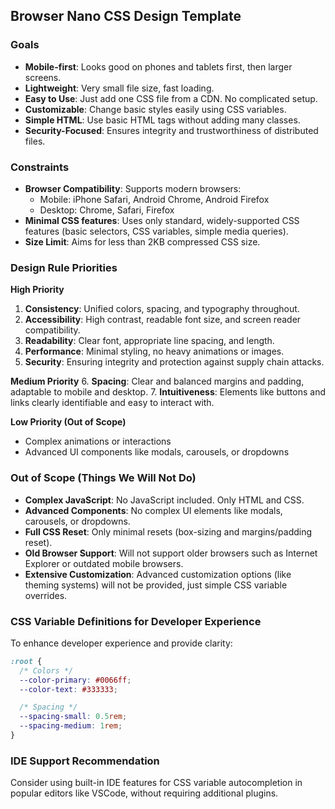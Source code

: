 ## Browser Nano CSS Design Template

### Goals
- **Mobile-first**: Looks good on phones and tablets first, then larger screens.
- **Lightweight**: Very small file size, fast loading.
- **Easy to Use**: Just add one CSS file from a CDN. No complicated setup.
- **Customizable**: Change basic styles easily using CSS variables.
- **Simple HTML**: Use basic HTML tags without adding many classes.
- **Security-Focused**: Ensures integrity and trustworthiness of distributed files.

### Constraints
- **Browser Compatibility**: Supports modern browsers:
  - Mobile: iPhone Safari, Android Chrome, Android Firefox
  - Desktop: Chrome, Safari, Firefox
- **Minimal CSS features**: Uses only standard, widely-supported CSS features (basic selectors, CSS variables, simple media queries).
- **Size Limit**: Aims for less than 2KB compressed CSS size.

### Design Rule Priorities

**High Priority**
1. **Consistency**: Unified colors, spacing, and typography throughout.
2. **Accessibility**: High contrast, readable font size, and screen reader compatibility.
3. **Readability**: Clear font, appropriate line spacing, and length.
4. **Performance**: Minimal styling, no heavy animations or images.
5. **Security**: Ensuring integrity and protection against supply chain attacks.

**Medium Priority**
6. **Spacing**: Clear and balanced margins and padding, adaptable to mobile and desktop.
7. **Intuitiveness**: Elements like buttons and links clearly identifiable and easy to interact with.

**Low Priority (Out of Scope)**
- Complex animations or interactions
- Advanced UI components like modals, carousels, or dropdowns

### Out of Scope (Things We Will Not Do)
- **Complex JavaScript**: No JavaScript included. Only HTML and CSS.
- **Advanced Components**: No complex UI elements like modals, carousels, or dropdowns.
- **Full CSS Reset**: Only minimal resets (box-sizing and margins/padding reset).
- **Old Browser Support**: Will not support older browsers such as Internet Explorer or outdated mobile browsers.
- **Extensive Customization**: Advanced customization options (like theming systems) will not be provided, just simple CSS variable overrides.

### CSS Variable Definitions for Developer Experience

To enhance developer experience and provide clarity:

```css
:root {
  /* Colors */
  --color-primary: #0066ff;
  --color-text: #333333;

  /* Spacing */
  --spacing-small: 0.5rem;
  --spacing-medium: 1rem;
}
```

### IDE Support Recommendation

Consider using built-in IDE features for CSS variable autocompletion in popular editors like VSCode, without requiring additional plugins.

